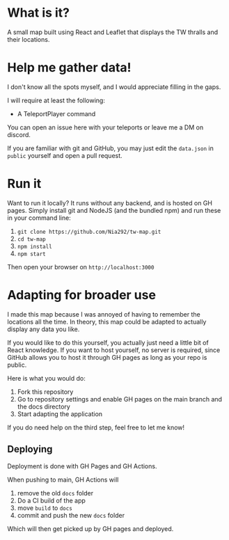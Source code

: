 # What is it?

A small map built using React and Leaflet that displays the TW thralls and their locations.

# Help me gather data!

I don't know all the spots myself, and I would appreciate filling in the gaps.

I will require at least the following:
* A TeleportPlayer command

You can open an issue here with your teleports or leave me a DM on discord.

If you are familiar with git and GitHub, you may just edit the ``data.json`` in ``public`` yourself and open a pull request.

# Run it
Want to run it locally? It runs without any backend, and is hosted on GH pages. Simply install git and NodeJS (and the bundled npm)
and run these in your command line:

1. ``git clone https://github.com/Nia292/tw-map.git``
2. ``cd tw-map``
3. ``npm install``
4. ``npm start``

Then open your browser on ``http://localhost:3000``

# Adapting for broader use

I made this map because I was annoyed of having to remember the locations all the time. In theory, this map
could be adapted to actually display any data you like.

If you would like to do this yourself, you actually just need a little bit of React knowledge. If you want to host yourself,
no server is required, since GitHub allows you to host it through GH pages as long as your repo is public.

Here is what you would do:

1. Fork this repository
2. Go to repository settings and enable GH pages on the main branch and the docs directory
3. Start adapting the application

If you do need help on the third step, feel free to let me know!

## Deploying
Deployment is done with GH Pages and GH Actions.

When pushing to main, GH Actions will 
1. remove the old ``docs`` folder
2. Do a CI build of the app
3. move ``build`` to ``docs``
4. commit and push the new ``docs`` folder

Which will then get picked up by GH pages and deployed.

